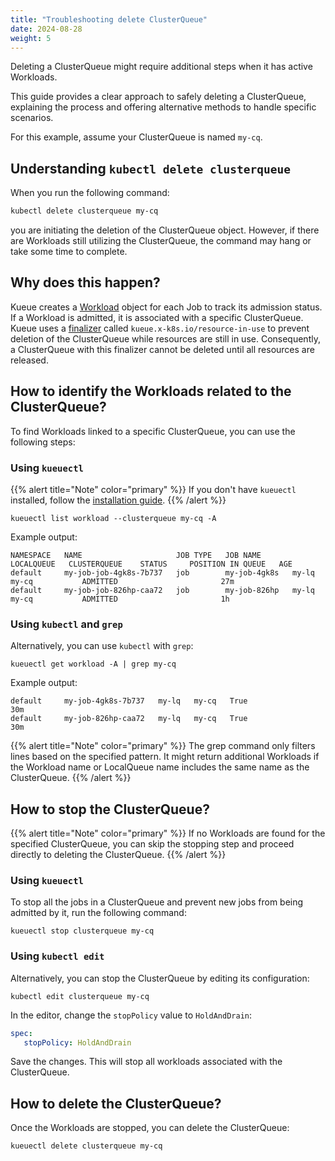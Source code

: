 ```yaml
---
title: "Troubleshooting delete ClusterQueue"
date: 2024-08-28
weight: 5
---
```


Deleting a ClusterQueue might require additional steps when it has active Workloads.

This guide provides a clear approach to safely deleting a ClusterQueue,
explaining the process and offering alternative methods to handle specific scenarios.

For this example, assume your ClusterQueue is named `my-cq`.

## Understanding `kubectl delete clusterqueue`

When you run the following command:

```sh
kubectl delete clusterqueue my-cq
```

you are initiating the deletion of the ClusterQueue object. 
However, if there are Workloads still utilizing the ClusterQueue, the command may hang or take some time to complete.


## Why does this happen?

Kueue creates a [Workload](/docs/concepts/workload/) object for each Job to track its admission status. 
If a Workload is admitted, it is associated with a specific ClusterQueue. 
Kueue uses a [finalizer](https://kubernetes.io/docs/concepts/overview/working-with-objects/finalizers/) 
called `kueue.x-k8s.io/resource-in-use` to prevent deletion of the ClusterQueue while resources are still in use. 
Consequently, a ClusterQueue with this finalizer cannot be deleted until all resources are released.


## How to identify the Workloads related to the ClusterQueue?

To find Workloads linked to a specific ClusterQueue, you can use the following steps:

### Using `kueuectl`

{{% alert title="Note" color="primary" %}}
If you don't have `kueuectl` installed, follow the [installation guide](/docs/reference/kubectl-kueue/installation/).
{{% /alert %}}

```shell
kueuectl list workload --clusterqueue my-cq -A
```

Example output:

```shell
NAMESPACE   NAME                     JOB TYPE   JOB NAME       LOCALQUEUE   CLUSTERQUEUE    STATUS     POSITION IN QUEUE   AGE
default     my-job-job-4gk8s-7b737   job        my-job-4gk8s   my-lq        my-cq           ADMITTED                       27m
default     my-job-job-826hp-caa72   job        my-job-826hp   my-lq        my-cq           ADMITTED                       1h
```

### Using `kubectl` and `grep`

Alternatively, you can use `kubectl` with `grep`:

```shell
kueuectl get workload -A | grep my-cq
```

Example output:

```shell
default     my-job-4gk8s-7b737   my-lq   my-cq   True                  30m
default     my-job-826hp-caa72   my-lq   my-cq   True                  30m
```

{{% alert title="Note" color="primary" %}}
The grep command only filters lines based on the specified pattern. 
It might return additional Workloads if the Workload name or LocalQueue name includes the same name as the ClusterQueue.
{{% /alert %}}

## How to stop the ClusterQueue?

{{% alert title="Note" color="primary" %}}
If no Workloads are found for the specified ClusterQueue, you can skip the stopping step and proceed directly to deleting the ClusterQueue.
{{% /alert %}}

### Using `kueuectl`

To stop all the jobs in a ClusterQueue and prevent new jobs from being admitted by it, run the following command:

```shell
kueuectl stop clusterqueue my-cq
```


### Using `kubectl edit`

Alternatively, you can stop the ClusterQueue by editing its configuration:

```shell
kubectl edit clusterqueue my-cq
```

In the editor, change the `stopPolicy` value to `HoldAndDrain`:

```yaml
spec:
   stopPolicy: HoldAndDrain
```

Save the changes. This will stop all workloads associated with the ClusterQueue.


## How to delete the ClusterQueue?

Once the Workloads are stopped, you can delete the ClusterQueue:

```shell
kueuectl delete clusterqueue my-cq
```
